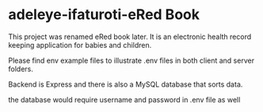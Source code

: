 # adeleye-ifaturoti-eRed Book

This project was renamed eRed book later.
It is an electronic health record keeping application for babies and children.

Please find env example files to illustrate .env files in both client and server folders.

Backend is Express and there is also a MySQL database that sorts data.

the database would require username and password in .env file as well
